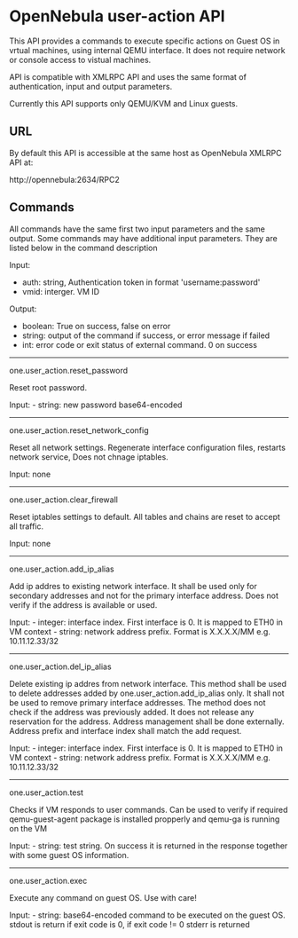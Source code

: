 OpenNebula user-action API
==========================

This API provides a commands to execute specific actions on Guest OS 
in vrtual machines, using internal QEMU interface. It does not require
network or console access to vistual machines.

API is compatible with XMLRPC API and uses the same format of authentication,
input and output parameters.

Currently this API supports only QEMU/KVM and Linux guests.

URL
---

By default this API is accessible at the same host as OpenNebula XMLRPC API
at:

http://opennebula:2634/RPC2


Commands
--------

All commands have the same first two input parameters and the same output.
Some commands may have additional input parameters. They are listed 
below in the command description

Input:
  - auth: string, Authentication token in format 'username:password'
  - vmid: interger. VM ID

Output:
  - boolean: True on success, false on error
  - string: output of the command if success, or error message if failed
  - int: error code or exit status of external command. 0 on success

-----------------------
one.user_action.reset_password

Reset root password.

  Input:
    - string: new password base64-encoded

-----------------------
one.user_action.reset_network_config

Reset all network settings. Regenerate interface configuration files, restarts
network service, Does not chnage iptables.

  Input:
    none

-----------------------
one.user_action.clear_firewall

Reset iptables settings to default. All tables and chains are reset to 
accept all traffic.

  Input:
    none

-----------------------
one.user_action.add_ip_alias

Add ip addres to existing network interface. It shall be used only for 
secondary addresses and not for the primary interface address. Does not verify 
if the address is available or used.

  Input:
    - integer: interface index. First interface is 0. It is mapped to ETH0 in
      VM context
    - string: network address prefix. Format is X.X.X.X/MM e.g. 10.11.12.33/32

-----------------------
one.user_action.del_ip_alias

Delete existing ip addres from network interface. This method shall be used 
to delete addresses added by one.user_action.add_ip_alias only. It shall not be
used to remove primary interface addresses. The method 
does not check if the address was previously added. It does not release any 
reservation for the address. Address management shall be done externally.
Address prefix and interface index shall match the add request.

  Input:
    - integer: interface index. First interface is 0. It is mapped to ETH0 in
      VM context
    - string: network address prefix. Format is X.X.X.X/MM e.g. 10.11.12.33/32

-----------------------
one.user_action.test

Checks if VM responds to user commands. Can be used to verify if required
qemu-guest-agent package is installed propperly and qemu-ga is running on 
the VM

  Input:
    - string: test string. On success it is returned in the response together
      with some guest OS information.

-----------------------
one.user_action.exec

Execute any command on guest OS. Use with care!

  Input:
    - string: base64-encoded command to be executed on the guest OS. 
      stdout is return if exit code is 0, 
      if exit code != 0 stderr is returned
